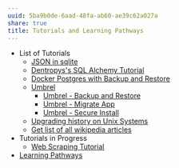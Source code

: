 ```yaml
---
uuid: 5ba9b0de-6aad-48fa-ab60-ae39c62a027a
share: true
title: Tutorials and Learning Pathways
---
```

* List of Tutorials
	* [JSON in sqlite](/b1112011-a44d-4764-bff7-21b74dc2e57c)
	* [Dentropys's SQL Alchemy Tutorial](/34aa710f-0d0e-4098-88aa-e0b554a2298e)
	* [Docker Postgres with Backup and Restore](/984a339d-135b-447f-a2d3-1ae03829743b)
	* [Umbrel](/60722662-eccc-443d-af35-af0ee02d1c9c)
		* [Umbrel - Backup and Restore](/92aa8e61-712a-414d-95c1-7b9ff98c2f98)
		* [Umbrel - Migrate App](/06913657-30a0-4e59-98b1-42371710dafb)
		* [Umbrel - Secure Install](/c14c9c80-6039-4bf8-bb72-0afbaceb08ea)
	* [Upgrading history on Unix Systems](/c01c8156-996f-4a53-97f5-1f287e28f1d6)
	* [Get list of all wikipedia articles](/dd0e7670-af04-4eb0-8af5-5a85af115360)
* Tutorials in Progress
	* [Web Scraping Tutorial](/83ffe54f-3356-44ae-9d1a-878ef448fb57)
* [Learning Pathways](/10708552-def9-4391-9126-8a4f53cb5e00)